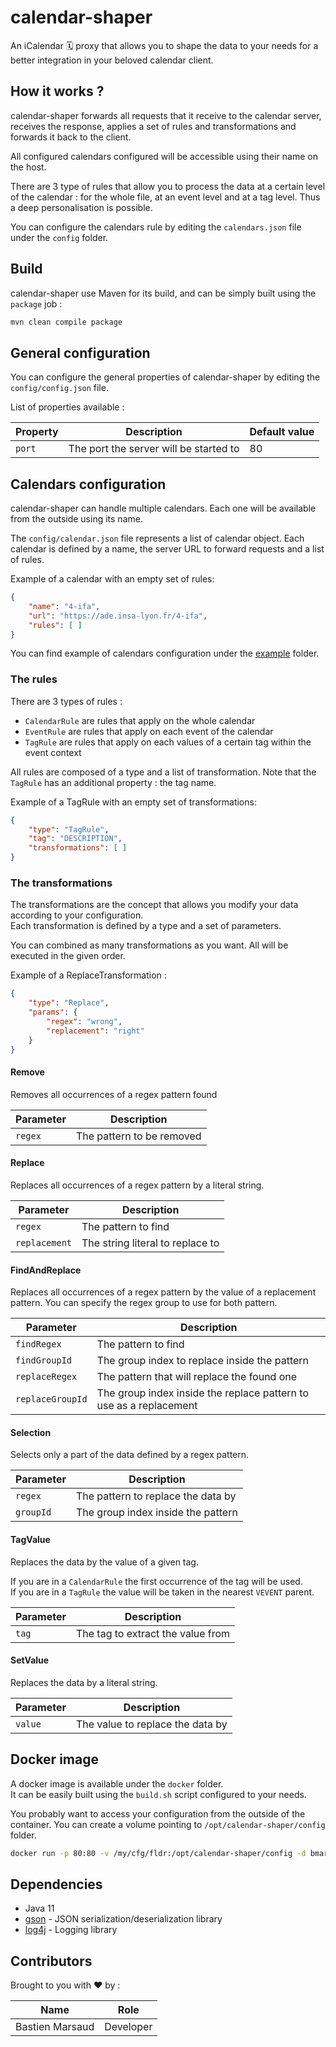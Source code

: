 # calendar-shaper

An iCalendar &#128467; proxy that allows you to shape the data to your needs for a better integration in your beloved calendar client.

## How it works ?
calendar-shaper forwards all requests that it receive to the calendar server, receives the response, applies a set of rules and transformations and forwards it back to the client.

All configured calendars configured will be accessible using their name on the host.

There are 3 type of rules that allow you to process the data at a certain level of the calendar : for the whole file, at an event level and at a tag level.
Thus a deep personalisation is possible.

You can configure the calendars rule by editing the `calendars.json` file under the `config` folder.

## Build
calendar-shaper use Maven for its build, and can be simply built using the `package` job :
```bash
mvn clean compile package
```

## General configuration
You can configure the general properties of calendar-shaper by editing the `config/config.json` file.

List of properties available :

|Property|Description|Default value|
|---|---|---|
|`port`|The port the server will be started to|80|

## Calendars configuration
calendar-shaper can handle multiple calendars. Each one will be available from the outside using its name.

The `config/calendar.json` file represents a list of calendar object.
Each calendar is defined by a name, the server URL to forward requests and a list of rules.

Example of a calendar with an empty set of rules:
```json
{
    "name": "4-ifa",
    "url": "https://ade.insa-lyon.fr/4-ifa",
    "rules": [ ]
}
```

You can find example of calendars configuration under the [example](example) folder.

### The rules
There are 3 types of rules :
* `CalendarRule` are rules that apply on the whole calendar
* `EventRule` are rules that apply on each event of the calendar
* `TagRule` are rules that apply on each values of a certain tag within the event context

All rules are composed of a type and a list of transformation. Note that the `TagRule` has an additional property : the tag name.

Example of a TagRule with an empty set of transformations:

```json
{
    "type": "TagRule",
    "tag": "DESCRIPTION",
    "transformations": [ ]
}
```

### The transformations
The transformations are the concept that allows you modify your data according to your configuration.\
Each transformation is defined by a type and a set of parameters.

You can combined as many transformations as you want. All will be executed in the given order.

Example of a ReplaceTransformation :
```json
{
    "type": "Replace",
    "params": {
        "regex": "wrong",
        "replacement": "right"
    }
}
```

#### Remove
Removes all occurrences of a regex pattern found 

|Parameter|Description|
|---|---|
|`regex`|The pattern to be removed|

#### Replace
Replaces all occurrences of a regex pattern by a literal string.
 
|Parameter|Description|
|---|---|
|`regex`|The pattern to find|
|`replacement`|The string literal to replace to|

#### FindAndReplace
Replaces all occurrences of a regex pattern by the value of a replacement pattern.
You can specify the regex group to use for both pattern.
 
|Parameter|Description|
|---|---|
|`findRegex`|The pattern to find|
|`findGroupId`|The group index to replace inside the pattern|
|`replaceRegex`|The pattern that will replace the found one|
|`replaceGroupId`|The group index inside the replace pattern to use as a replacement|

#### Selection
Selects only a part of the data defined by a regex pattern.

|Parameter|Description|
|---|---|
|`regex`|The pattern to replace the data by|
|`groupId`|The group index inside the pattern|

#### TagValue
Replaces the data by the value of a given tag.

If you are in a `CalendarRule` the first occurrence of the tag will be used.\
If you are in a `TagRule` the value will be taken in the nearest `VEVENT` parent.

|Parameter|Description|
|---|---|
|`tag`|The tag to extract the value from|

#### SetValue
Replaces the data by a literal string.

|Parameter|Description|
|---|---|
|`value`|The value to replace the data by|

## Docker image
A docker image is available under the `docker` folder.\
It can be easily built using the `build.sh` script configured to your needs.

You probably want to access your configuration from the outside of the container.
You can create a volume pointing to `/opt/calendar-shaper/config` folder.

```bash
docker run -p 80:80 -v /my/cfg/fldr:/opt/calendar-shaper/config -d bmarsaud/calendar-shaper
```

## Dependencies
* Java 11
* [gson](https://github.com/google/gson) - JSON serialization/deserialization library
* [log4j](https://logging.apache.org/log4j/2.x/) - Logging library

## Contributors
Brought to you with ❤️ by :

|Name|Role|
|---|---|
|Bastien Marsaud|Developer|